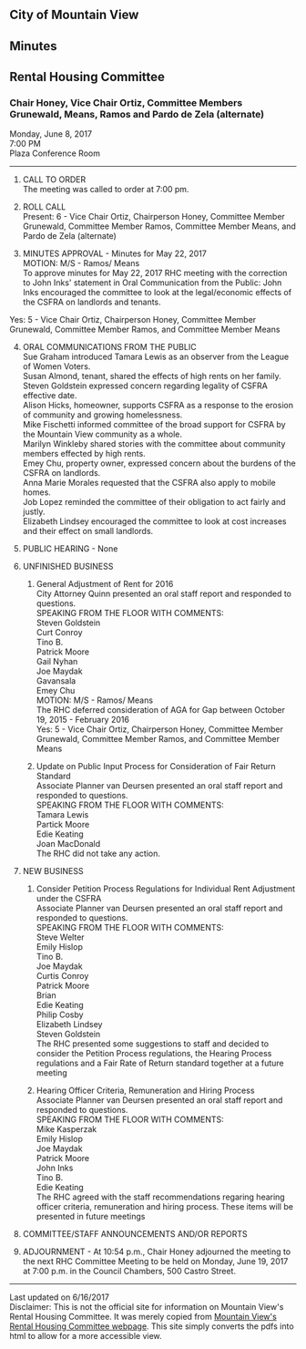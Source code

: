 <script>
  (function(i,s,o,g,r,a,m){i['GoogleAnalyticsObject']=r;i[r]=i[r]||function(){
  (i[r].q=i[r].q||[]).push(arguments)},i[r].l=1*new Date();a=s.createElement(o),
  m=s.getElementsByTagName(o)[0];a.async=1;a.src=g;m.parentNode.insertBefore(a,m)
  })(window,document,'script','https://www.google-analytics.com/analytics.js','ga');

  ga('create', 'UA-101098054-2', 'auto');
  ga('send', 'pageview');

</script>
<div id="google_translate_element"></div><script type="text/javascript">
function googleTranslateElementInit() {
  new google.translate.TranslateElement({pageLanguage: 'en', includedLanguages: 'es,ru,tl,zh-CN', layout: google.translate.TranslateElement.InlineLayout.SIMPLE, gaTrack: true, gaId: 'UA-101098054-2'}, 'google_translate_element');
}
</script><script type="text/javascript" src="//translate.google.com/translate_a/element.js?cb=googleTranslateElementInit"></script>
                

## City of Mountain View
## Minutes  
## Rental Housing Committee

### Chair Honey, Vice Chair Ortiz, Committee Members Grunewald, Means, Ramos and Pardo de Zela (alternate)

Monday, June 8, 2017  
7:00 PM  
Plaza Conference Room  

***

1. CALL TO ORDER  
The meeting was called to order at 7:00 pm. 

2.  ROLL CALL  
Present: 6 - Vice Chair Ortiz, Chairperson Honey, Committee Member Grunewald, Committee Member Ramos, Committee Member Means, and Pardo de Zela (alternate)

3. MINUTES APPROVAL - Minutes for May 22, 2017  
MOTION: M/S - Ramos/ Means  
To approve minutes for May 22, 2017 RHC meeting with the correction to John Inks' statement in Oral Communication from the Public: John Inks encouraged the committee to look at the legal/economic effects of the CSFRA on landlords and tenants.  

Yes: 5 - Vice Chair Ortiz, Chairperson Honey, Committee Member Grunewald, Committee Member Ramos, and Committee Member Means  

4. ORAL COMMUNICATIONS FROM THE PUBLIC  
Sue Graham introduced Tamara Lewis as an observer from the League of Women Voters.  
Susan Almond, tenant, shared the effects of high rents on her family.  
Steven Goldstein expressed concern regarding legality of CSFRA effective date.  
Alison Hicks, homeowner, supports CSFRA as a response to the erosion of community and growing homelessness.  
Mike Fischetti informed committee of the broad support for CSFRA by the Mountain View community as a whole.  
Marilyn Winkleby shared stories with the committee about community members effected by high rents.  
Emey Chu, property owner, expressed concern about the burdens of the CSFRA on landlords.  
Anna Marie Morales requested that the CSFRA also apply to mobile homes.  
Job Lopez reminded the committee of their obligation to act fairly and justly.  
Elizabeth Lindsey encouraged the committee to look at cost increases and their effect on small landlords.

5. PUBLIC HEARING - None

6. UNFINISHED BUSINESS  
    1. General Adjustment of Rent for 2016  
	City Attorney  Quinn presented an oral staff report and responded to questions.  
	SPEAKING FROM THE FLOOR WITH COMMENTS:  
	Steven Goldstein  
	Curt Conroy  
	Tino B.  
	Patrick Moore  
	Gail Nyhan  
	Joe Maydak  
	Gavansala  
	Emey Chu  
	MOTION: M/S - Ramos/ Means  
	The RHC deferred consideration of AGA for Gap between October 19, 2015 - February 2016  
	Yes: 5 - Vice Chair Ortiz, Chairperson Honey, Committee Member Grunewald, Committee Member Ramos, and Committee Member Means  
	
	2. Update on Public Input Process for Consideration of Fair Return Standard  
	Associate Planner van Deursen presented an oral staff report and responded to questions.  
	SPEAKING FROM THE FLOOR WITH COMMENTS:  
	Tamara Lewis  
	Partick Moore  
	Edie Keating  
	Joan MacDonald  
	The RHC did not take any action.  

7.  NEW BUSINESS  
      1. Consider Petition Process Regulations for Individual Rent Adjustment under the CSFRA  
	  Associate Planner van Deursen presented an oral staff report and responded to questions.  
	  SPEAKING FROM THE FLOOR WITH COMMENTS:  
	  Steve Welter  
	  Emily Hislop  
	  Tino B.  
	  Joe Maydak  
	  Curtis Conroy  
	  Patrick Moore  
	  Brian  
	  Edie Keating  
	  Philip Cosby  
	  Elizabeth Lindsey   
	  Steven Goldstein  
	  The RHC presented some suggestions to staff and decided to consider the Petition Process regulations, the Hearing Process regulations and a Fair Rate of Return standard together at a future meeting
	  
	  2. Hearing Officer Criteria, Remuneration and Hiring Process  
	  Associate Planner van Deursen presented an oral staff report and responded to questions.  
	  SPEAKING FROM THE FLOOR WITH COMMENTS:  
	  Mike Kasperzak  
	  Emily Hislop  
	  Joe Maydak  
	  Patrick Moore  
	  John Inks  
	  Tino B.  
	  Edie Keating  
	  The RHC agreed with the staff recommendations regaring hearing officer criteria, remuneration and hiring process. These items will be presented in future meetings  

8. COMMITTEE/STAFF ANNOUNCEMENTS AND/OR REPORTS

9. ADJOURNMENT - At 10:54 p.m., Chair Honey adjourned the meeting to the next RHC Committee Meeting to be held on Monday, June 19, 2017 at 7:00 p.m. in the Council Chambers, 500 Castro Street.  

***
Last updated on 6/16/2017  
Disclaimer: This is not the official site for information on Mountain View's Rental Housing Committee. It was merely copied from [Mountain View's Rental Housing Committee webpage](http://mountainview.gov/council/rental_housing_committee/default.asp). This site simply converts the pdfs into html to allow for a more accessible view.
